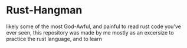 # Rust-Hangman
likely some of the most God-Awful, and painful to read rust code you've ever seen, this repository was made by me mostly as an excersize to practice the rust language, and to learn

